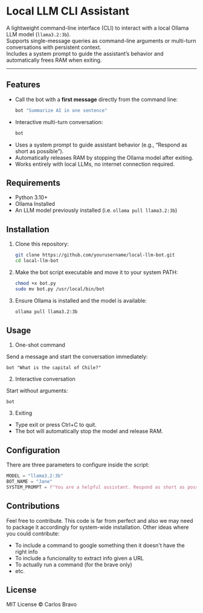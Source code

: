 # Local LLM CLI Assistant

A lightweight command-line interface (CLI) to interact with a local Ollama LLM model (`llama3.2:3b`).  
Supports single-message queries as command-line arguments or multi-turn conversations with persistent context.  
Includes a system prompt to guide the assistant’s behavior and automatically frees RAM when exiting.

---

## Features

- Call the bot with a **first message** directly from the command line:
  ```bash
  bot "Summarize AI in one sentence"

- Interactive multi-turn conversation:
  ```bash
  bot

- Uses a system prompt to guide assistant behavior (e.g., “Respond as short as possible”).
- Automatically releases RAM by stopping the Ollama model after exiting.
- Works entirely with local LLMs, no internet connection required.

## Requirements
- Python 3.10+
- Ollama Installed
- An LLM model previously installed (i.e. `ollama pull llama3.2:3b`)

## Installation

1. Clone this repository:
    ```bash
    git clone https://github.com/yourusername/local-llm-bot.git
    cd local-llm-bot
    ```

2. Make the bot script executable and move it to your system PATH:
    ```bash
    chmod +x bot.py
    sudo mv bot.py /usr/local/bin/bot
    ```

3. Ensure Ollama is installed and the model is available:
   ```bash
   ollama pull llama3.2:3b
   ```

## Usage
1. One-shot command

Send a message and start the conversation immediately:    
```
bot "What is the capital of Chile?"
```

2. Interactive conversation

Start without arguments:

```
bot
```

3. Exiting
  - Type exit or press Ctrl+C to quit.
  - The bot will automatically stop the model and release RAM.

## Configuration
There are three parameters to configure inside the script:

```python
MODEL = "llama3.2:3b"
BOT_NAME = "Jane"
SYSTEM_PROMPT = f"You are a helpful assistant. Respond as short as possible. Your name is {BOT_NAME}"
```

## Contributions
Feel free to contribute. This code is far from perfect and also we may need to package it accordingly for system-wide installation.
Other ideas where you could contribute:
- To include a command to google something then it doesn't have the right info
- To include a funcionality to extract info given a URL
- To actually run a command (for the brave only)
- etc.

## License
MIT License © Carlos Bravo

